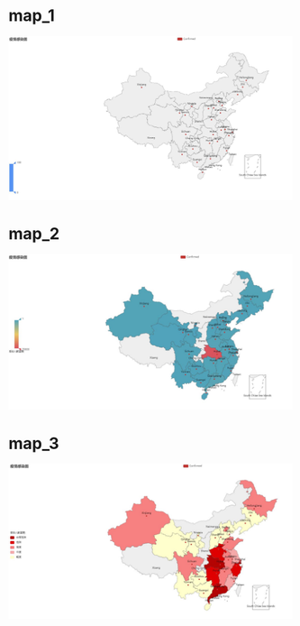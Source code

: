 map_1
======================
![map1](https://github.com/GaryPython/COVID-19/blob/main/COVID-19%20China_visualization/Picture/map_1.JPG)



map_2
======================
![map2](https://github.com/GaryPython/COVID-19/blob/main/COVID-19%20China_visualization/Picture/map_2.JPG)







map_3
==============================
![map3](https://github.com/GaryPython/COVID-19/blob/main/COVID-19%20China_visualization/Picture/map_3.JPG)
